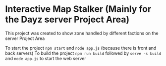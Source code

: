 # Interactive Map Stalker (Mainly for the Dayz server Project Area)

This project was created to show zone handled by different factions on the server Project Area

To start the project `npm start` and `node app.js` (because there is front and back servers)
To build the project `npm run build` followed by `serve -s build` and `node app.js` to start the web server
